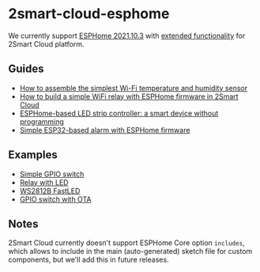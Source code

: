 # 2smart-cloud-esphome

We currently support [ESPHome 2021.10.3](https://esphome.io/changelog/2021.10.0.html#release-2021-10-3-october-27) with [extended functionality](./docs/extended.md) for 2Smart Cloud platform.

## Guides

- [How to assemble the simplest Wi-Fi temperature and humidity sensor](https://2smart.com/docs-resources/tutorials/how-to-assemble-the-simplest-wi-fi-temperature-and-humidity-sensor-in-30-minutes)
- [How to build a simple WiFi relay with ESPHome firmware in 2Smart Cloud](https://2smart.com/docs-resources/get-started/how-to-create-a-wi-fi-switch-to-control-via-a-mobile-app-and-telegram-bot)
- [ESPHome-based LED strip controller: a smart device without programming](https://2smart.com/docs-resources/tutorials/esphome-based-led-strip-controller-a-smart-device-without-programming)
- [Simple ESP32-based alarm with ESPHome firmware](https://2smart.com/docs-resources/tutorials/simple-esp32-based-alarm-with-esphome-firmware)

## Examples

- [Simple GPIO switch](./examples/blinker_with_reset_btn.yml)
- [Relay with LED](./examples/relay_with_led.yml)
- [WS2812B FastLED](./examples/ws2812b_fastled.yml)
- [GPIO switch with OTA](./examples/blinker_with_ota.yml)

## Notes

2Smart Cloud currently doesn't support ESPHome Core option `includes`, which allows to include in the main (auto-generated) sketch file for custom components, but we'll add this in future releases.

